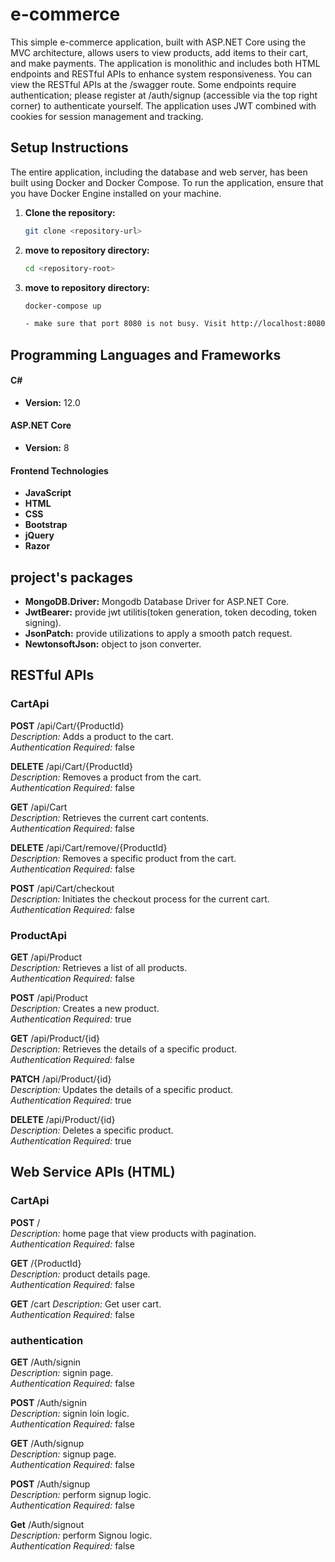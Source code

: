 # e-commerce

This simple e-commerce application, built with ASP.NET Core using the MVC architecture, allows users to view products, add items to their cart, and make payments. The application is monolithic and includes both HTML endpoints and RESTful APIs to enhance system responsiveness. You can view the RESTful APIs at the /swagger route. Some endpoints require authentication; please register at /auth/signup (accessible via the top right corner) to authenticate yourself. The application uses JWT combined with cookies for session management and tracking.


## Setup Instructions
The entire application, including the database and web server, has been built using Docker and Docker Compose. To run the application, ensure that you have Docker Engine installed on your machine.

1. **Clone the repository:**
   ```sh
   git clone <repository-url>

2. **move to repository directory:**
   ```sh
   cd <repository-root>
3. **move to repository directory:**
   ```sh
   docker-compose up
   
   - make sure that port 8080 is not busy. Visit http://localhost:8080. Dummy data will be inserted during the application setup process so that you can test the system.  


## Programming Languages and Frameworks

#### C#

- **Version:** 12.0

#### ASP.NET Core

- **Version:** 8

#### Frontend Technologies
- **JavaScript**
- **HTML**
- **CSS**
- **Bootstrap**
- **jQuery**
- **Razor**

## project's packages

- **MongoDB.Driver:** Mongodb Database Driver for ASP.NET Core.
- **JwtBearer:** provide jwt utilitis(token generation, token decoding, token signing).
- **JsonPatch:** provide utilizations to apply a smooth patch request.
- **NewtonsoftJson:** object to json converter.

## RESTful APIs

### CartApi

**POST** /api/Cart/{ProductId}  
*Description:* Adds a product to the cart.  
*Authentication Required:* false

**DELETE** /api/Cart/{ProductId}  
*Description:* Removes a product from the cart.  
*Authentication Required:* false

**GET** /api/Cart  
*Description:* Retrieves the current cart contents.  
*Authentication Required:* false

**DELETE** /api/Cart/remove/{ProductId}  
*Description:* Removes a specific product from the cart.  
*Authentication Required:* false

**POST** /api/Cart/checkout  
*Description:* Initiates the checkout process for the current cart.  
*Authentication Required:* false

### ProductApi

**GET** /api/Product  
*Description:* Retrieves a list of all products.  
*Authentication Required:* false

**POST** /api/Product  
*Description:* Creates a new product.  
*Authentication Required:* true

**GET** /api/Product/{id}  
*Description:* Retrieves the details of a specific product.  
*Authentication Required:* false

**PATCH** /api/Product/{id}  
*Description:* Updates the details of a specific product.  
*Authentication Required:* true

**DELETE** /api/Product/{id}  
*Description:* Deletes a specific product.  
*Authentication Required:* true




## Web Service APIs (HTML)

### CartApi

**POST** /  
*Description:* home page that view products with pagination.  
*Authentication Required:* false

**GET** /{ProductId}  
*Description:* product details page.  
*Authentication Required:* false

**GET** /cart 
*Description:* Get user cart.  
*Authentication Required:* false

### authentication

**GET** /Auth/signin  
*Description:* signin page.  
*Authentication Required:* false

**POST** /Auth/signin  
*Description:* signin loin logic.  
*Authentication Required:* false


**GET** /Auth/signup  
*Description:* signup page.  
*Authentication Required:* false

**POST** /Auth/signup  
*Description:* perform signup logic.  
*Authentication Required:* false


**Get** /Auth/signout  
*Description:* perform Signou logic.  
*Authentication Required:* false



